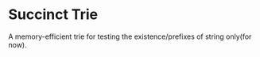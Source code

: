 # Succinct Trie

A memory-efficient trie for testing the existence/prefixes of string only(for now).

